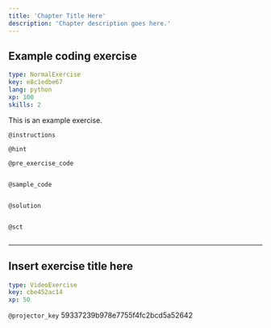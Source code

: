 ```yaml
---
title: 'Chapter Title Here'
description: 'Chapter description goes here.'
---
```


## Example coding exercise

```yaml
type: NormalExercise
key: e8c1edbe67
lang: python
xp: 100
skills: 2
```

This is an example exercise.

`@instructions`


`@hint`


`@pre_exercise_code`
```{python}

```

`@sample_code`
```{python}

```

`@solution`
```{python}

```

`@sct`
```{python}

```

---

## Insert exercise title here

```yaml
type: VideoExercise
key: cbe452ac14
xp: 50
```

`@projector_key`
59337239b978e7755f4fc2bcd5a52642
